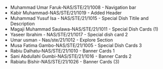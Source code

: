 - Muhammad Umar Faruk-NAS/STE/21/1008 - Navigation bar
- Kabir Muhammad-NAS/STE/21/1019 - Added Header
- Muhammad Yusuf Isa - NAS/STE/21/1015 - Special Dish Titile and Description
- Magaji Muhammad Saulawa-NAS/STE/21/1011 - Special Dish Cards (1)
- Yaseer Ibrahim - NAS/STE/21/1017 - Special dish card 2
- Umar usman - Nas/ste/21/1012 - Explore Section
- Musa Fatima Gambo-NAS/STE/21/1005  - Special Dish Cards 3
- Rabiu Dalhatu-NAS/STE/21/1010  - Banner Cards 1
- Sani Abdullahi Gumbi-NAS/STE/21/1016 - Banner Cards 2
-  Rabiatu Bishir-NAS/STE/21/1026	- Banner Cards (3)
